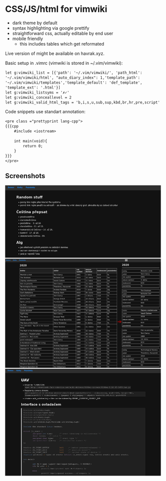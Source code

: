 # CSS/JS/html for vimwiki
* dark theme by default
* syntax highlighting via google prettify
* straightforward css, actually editable by end user
* mobile friendly
	* this includes tables which get reformated

Live version of might be available on havrak.xyz.


Basic setup in .vimrc (vimwiki is stored in ~/.vim/vimwiki):
```vim
let g:vimwiki_list = [{'path': '~/.vim/vimwiki/', 'path_html': '~/.vim/vimwiki/html', "auto_diary_index": 1,'template_path': '~/.vim/vimwiki/templates','template_default': 'def_template', 'template_ext': '.html'}]
let g:vimwiki_listsyms = '✗✓'
let g:vimwiki_conceallevel = 2
let g:vimwiki_valid_html_tags = 'b,i,s,u,sub,sup,kbd,br,hr,pre,script'

```

Code snippets use standart annotation:
```vimwiki
<pre class ="prettyprint lang-cpp">
{{{cpp
	#include <iostream>

	int main(void){
		return 0;
	}
}}}
</pre>
```

## Screenshots
![Normal layout](./images/pic1.png)
![Table](./images/pic2.png)
![Code Snippet](./images/pic3.png)

